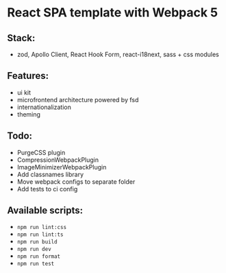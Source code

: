 # React SPA template with Webpack 5

## Stack:
- zod, Apollo Client, React Hook Form, react-i18next, sass + css modules

## Features:
- ui kit
- microfrontend architecture powered by fsd
- internationalization
- theming

## Todo:
-   PurgeCSS plugin
-   CompressionWebpackPlugin
-   ImageMinimizerWebpackPlugin
-   Add classnames library
-   Move webpack configs to separate folder
-   Add tests to ci config

## Available scripts:

-   `npm run lint:css`
-   `npm run lint:ts`
-   `npm run build`
-   `npm run dev`
-   `npm run format`
-   `npm run test`
